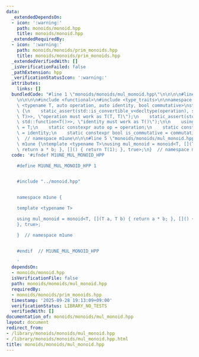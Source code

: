 ```yaml
---
data:
  _extendedDependsOn:
  - icon: ':warning:'
    path: monoids/monoid.hpp
    title: monoids/monoid.hpp
  _extendedRequiredBy:
  - icon: ':warning:'
    path: monoids/monoids/prim_monoids.hpp
    title: monoids/monoids/prim_monoids.hpp
  _extendedVerifiedWith: []
  _isVerificationFailed: false
  _pathExtension: hpp
  _verificationStatusIcon: ':warning:'
  attributes:
    links: []
  bundledCode: "#line 1 \"monoids/monoids/mul_monoid.hpp\"\n\n\n\n#line 1 \"monoids/monoid.hpp\"\
    \n\n\n\n#include <functional>\n#include <type_traits>\n\nnamespace m1une {\ntemplate\
    \ <typename T, auto operation, auto identity, bool commutative>\nstruct monoid\
    \ {\n    static_assert(std::is_convertible_v<decltype(operation), std::function<T(T,\
    \ T)>>, \"operation must work as T(T, T)\");\n    static_assert(std::is_convertible_v<decltype(identity),\
    \ std::function<T()>>, \"identity must work as T()\");\n\n    using value_type\
    \ = T;\n    static constexpr auto op = operation;\n    static constexpr auto id\
    \ = identity;\n    static constexpr bool is_commutative = commutative;\n};\n}\
    \  // namespace m1une\n\n\n#line 5 \"monoids/monoids/mul_monoid.hpp\"\n\nnamespace\
    \ m1une {\ntemplate <typename T>\nusing mul_monoid = monoid<T, [](T a, T b) {\
    \ return a * b; }, []() { return T(1); }, true>;\n}  // namespace m1une\n\n\n"
  code: '#ifndef M1UNE_MUL_MONOID_HPP

    #define M1UNE_MUL_MONOID_HPP 1


    #include "../monoid.hpp"


    namespace m1une {

    template <typename T>

    using mul_monoid = monoid<T, [](T a, T b) { return a * b; }, []() { return T(1);
    }, true>;

    }  // namespace m1une


    #endif  // M1UNE_MUL_MONOID_HPP

    '
  dependsOn:
  - monoids/monoid.hpp
  isVerificationFile: false
  path: monoids/monoids/mul_monoid.hpp
  requiredBy:
  - monoids/monoids/prim_monoids.hpp
  timestamp: '2025-09-28 19:13:09+09:00'
  verificationStatus: LIBRARY_NO_TESTS
  verifiedWith: []
documentation_of: monoids/monoids/mul_monoid.hpp
layout: document
redirect_from:
- /library/monoids/monoids/mul_monoid.hpp
- /library/monoids/monoids/mul_monoid.hpp.html
title: monoids/monoids/mul_monoid.hpp
---
```

